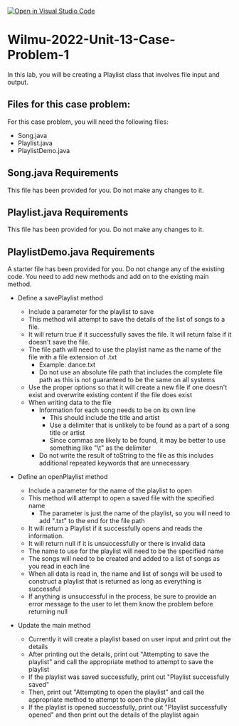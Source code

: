 [![Open in Visual Studio Code](https://classroom.github.com/assets/open-in-vscode-c66648af7eb3fe8bc4f294546bfd86ef473780cde1dea487d3c4ff354943c9ae.svg)](https://classroom.github.com/online_ide?assignment_repo_id=7634176&assignment_repo_type=AssignmentRepo)
# Wilmu-2022-Unit-13-Case-Problem-1

In this lab, you will be creating a Playlist class that involves file input and output.

## Files for this case problem:
For this case problem, you will need the following files:
- Song.java
- Playlist.java
- PlaylistDemo.java

## Song.java Requirements
This file has been provided for you.  Do not make any changes to it.

## Playlist.java Requirements
This file has been provided for you.  Do not make any changes to it.

## PlaylistDemo.java Requirements
A starter file has been provided for you.  Do not change any of the existing code.  You need to add new methods and add on to the existing main method.

- Define a savePlaylist method
  - Include a parameter for the playlist to save
  - This method will attempt to save the details of the list of songs to a file.
  - It will return true if it successfully saves the file.  It will return false if it doesn't save the file.
  - The file path will need to use the playlist name as the name of the file with a file extension of .txt
    - Example: dance.txt
    - Do not use an absolute file path that includes the complete file path as this is not guaranteed to be the same on all systems
  - Use the proper options so that it will create a new file if one doesn't exist and overwrite existing content if the file does exist
  - When writing data to the file
    - Information for each song needs to be on its own line
      - This should include the title and artist
      - Use a delimiter that is unlikely to be found as a part of a song title or artist
      - Since commas are likely to be found, it may be better to use something like "\t" as the delimiter
    - Do not write the result of toString to the file as this includes additional repeated keywords that are unnecessary

- Define an openPlaylist method
  - Include a parameter for the name of the playlist to open
  - This method will attempt to open a saved file with the specified name
    - The parameter is just the name of the playlist, so you will need to add ".txt" to the end for the file path
  - It will return a Playlist if it successfully opens and reads the information.
  - It will return null if it is unsuccessfully or there is invalid data
  - The name to use for the playlist will need to be the specified name
  - The songs will need to be created and added to a list of songs as you read in each line
  - When all data is read in, the name and list of songs will be used to construct a playlist that is returned as long as everything is successful
  - If anything is unsuccessful in the process, be sure to provide an error message to the user to let them know the problem before returning null

- Update the main method
  - Currently it will create a playlist based on user input and print out the details
  - After printing out the details, print out "Attempting to save the playlist" and call the appropriate method to attempt to save the playlist
  - If the playlist was saved successfully, print out "Playlist successfully saved"
  - Then, print out "Attempting to open the playlist" and call the appropriate method to attempt to open the playlist
  - If the playlist is opened successfully, print out "Playlist successfully opened" and then print out the details of the playlist again
